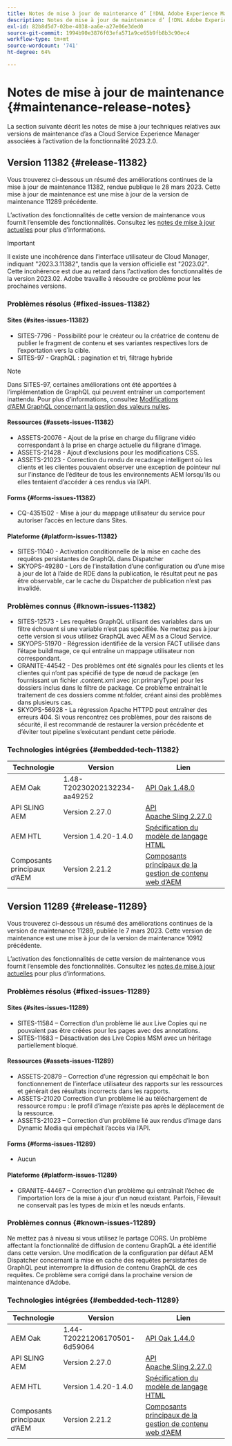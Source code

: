 ```yaml
---
title: Notes de mise à jour de maintenance d’ [!DNL Adobe Experience Manager]  as a Cloud Service associées à l’activation des fonctionnalités 2023.2.0.
description: Notes de mise à jour de maintenance d’ [!DNL Adobe Experience Manager]  as a Cloud Service associées à l’activation des fonctionnalités 2023.2.0.
exl-id: 82b8d5d7-02be-4038-aa6e-a27e06e3ded0
source-git-commit: 1994b90e3876f03efa571a9ce65b9fb8b3c90ec4
workflow-type: tm+mt
source-wordcount: '741'
ht-degree: 64%

---
```


# Notes de mise à jour de maintenance {#maintenance-release-notes}

La section suivante décrit les notes de mise à jour techniques relatives aux versions de maintenance d’as a Cloud Service Experience Manager associées à l’activation de la fonctionnalité 2023.2.0.

## Version 11382 {#release-11382}

Vous trouverez ci-dessous un résumé des améliorations continues de la mise à jour de maintenance 11382, rendue publique le 28 mars 2023. Cette mise à jour de maintenance est une mise à jour de la version de maintenance 11289 précédente.

L’activation des fonctionnalités de cette version de maintenance vous fournit l’ensemble des fonctionnalités. Consultez les [notes de mise à jour actuelles](/help/release-notes/release-notes-cloud/release-notes-current.md) pour plus d’informations.

>[!IMPORTANT]
>
> Il existe une incohérence dans l’interface utilisateur de Cloud Manager, indiquant &quot;2023.3.11382&quot;, tandis que la version officielle est &quot;2023.02&quot;. Cette incohérence est due au retard dans l’activation des fonctionnalités de la version 2023.02.
> Adobe travaille à résoudre ce problème pour les prochaines versions.

### Problèmes résolus {#fixed-issues-11382}

#### Sites {#sites-issues-11382}

- SITES-7796 - Possibilité pour le créateur ou la créatrice de contenu de publier le fragment de contenu et ses variantes respectives lors de l’exportation vers la cible.
- SITES-97 - GraphQL : pagination et tri, filtrage hybride

>[!NOTE]
>
> Dans SITES-97, certaines améliorations ont été apportées à l’implémentation de GraphQL qui peuvent entraîner un comportement inattendu. Pour plus d’informations, consultez [Modifications d’AEM GraphQL concernant la gestion des valeurs nulles](https://experienceleague.adobe.com/docs/experience-cloud-kcs/kbarticles/KA-21792.html?lang=fr).

#### Ressources {#assets-issues-11382}

- ASSETS-20076 - Ajout de la prise en charge du filigrane vidéo correspondant à la prise en charge actuelle du filigrane d’image.
- ASSETS-21428 - Ajout d’exclusions pour les modifications CSS.
- ASSETS-21023 - Correction du rendu de recadrage intelligent où les clients et les clientes pouvaient observer une exception de pointeur nul sur l’instance de l’éditeur de tous les environnements AEM lorsqu’ils ou elles tentaient d’accéder à ces rendus via l’API.

#### Forms {#forms-issues-11382}

- CQ-4351502 - Mise à jour du mappage utilisateur du service pour autoriser l’accès en lecture dans Sites.

#### Plateforme {#platform-issues-11382}

- SITES-11040 - Activation conditionnelle de la mise en cache des requêtes persistantes de GraphQL dans Dispatcher
- SKYOPS-49280 - Lors de l’installation d’une configuration ou d’une mise à jour de lot à l’aide de RDE dans la publication, le résultat peut ne pas être observable, car le cache du Dispatcher de publication n’est pas invalidé.

### Problèmes connus {#known-issues-11382}

- SITES-12573 - Les requêtes GraphQL utilisant des variables dans un filtre échouent si une variable n’est pas spécifiée. Ne mettez pas à jour cette version si vous utilisez GraphQL avec AEM as a Cloud Service.
- SKYOPS-51970 - Régression identifiée de la version FACT utilisée dans l’étape buildImage, ce qui entraîne un mappage utilisateur non correspondant.
- GRANITE-44542 - Des problèmes ont été signalés pour les clients et les clientes qui n’ont pas spécifié de type de nœud de package (en fournissant un fichier .content.xml avec jcr:primaryType) pour les dossiers inclus dans le filtre de package. Ce problème entraînait le traitement de ces dossiers comme nt:folder, créant ainsi des problèmes dans plusieurs cas.
- SKYOPS-56928 - La régression Apache HTTPD peut entraîner des erreurs 404. Si vous rencontrez ces problèmes, pour des raisons de sécurité, il est recommandé de restaurer la version précédente et d’éviter tout pipeline s’exécutant pendant cette période.

### Technologies intégrées {#embedded-tech-11382}

| Technologie | Version | Lien |
|---|---|---|
| AEM Oak | 1.48-T20230202132234-aa49252 | [API Oak 1.48.0](https://www.javadoc.io/doc/org.apache.jackrabbit/oak-api/1.48.0/index.html) |
| API SLING AEM | Version 2.27.0 | [API Apache Sling 2.27.0](https://www.javadoc.io/doc/org.apache.sling/org.apache.sling.api/latest/index.html) |
| AEM HTL | Version 1.4.20-1.4.0 | [Spécification du modèle de langage HTML](https://github.com/adobe/htl-spec) |
| Composants principaux d’AEM | Version 2.21.2 | [Composants principaux de la gestion de contenu web d’AEM](https://github.com/adobe/aem-core-wcm-components) |

## Version 11289 {#release-11289}

Vous trouverez ci-dessous un résumé des améliorations continues de la version de maintenance 11289, publiée le 7 mars 2023. Cette version de maintenance est une mise à jour de la version de maintenance 10912 précédente.

L’activation des fonctionnalités de cette version de maintenance vous fournit l’ensemble des fonctionnalités. Consultez les [notes de mise à jour actuelles](/help/release-notes/release-notes-cloud/release-notes-current.md) pour plus d’informations.

### Problèmes résolus {#fixed-issues-11289}

#### Sites {#sites-issues-11289}

- SITES-11584 – Correction d’un problème lié aux Live Copies qui ne pouvaient pas être créées pour les pages avec des annotations.
- SITES-11683 – Désactivation des Live Copies MSM avec un héritage partiellement bloqué.

#### Ressources {#assets-issues-11289}

- ASSETS-20879 – Correction d’une régression qui empêchait le bon fonctionnement de l’interface utilisateur des rapports sur les ressources et générait des résultats incorrects dans les rapports.
- ASSETS-21020 Correction d’un problème lié au téléchargement de ressource rompu : le profil d’image n’existe pas après le déplacement de la ressource.
- ASSETS-21023 – Correction d’un problème lié aux rendus d’image dans Dynamic Media qui empêchait l’accès via l’API.

#### Forms {#forms-issues-11289}

- Aucun

#### Plateforme {#platform-issues-11289}

- GRANITE-44467 – Correction d’un problème qui entraînait l’échec de l’importation lors de la mise à jour d’un nœud existant. Parfois, Filevault ne conservait pas les types de mixin et les nœuds enfants.

### Problèmes connus {#known-issues-11289}

Ne mettez pas à niveau si vous utilisez le partage CORS. Un problème affectant la fonctionnalité de diffusion de contenu GraphQL a été identifié dans cette version. Une modification de la configuration par défaut AEM Dispatcher concernant la mise en cache des requêtes persistantes de GraphQL peut interrompre la diffusion de contenu GraphQL de ces requêtes. Ce problème sera corrigé dans la prochaine version de maintenance d’Adobe.

### Technologies intégrées {#embedded-tech-11289}

| Technologie | Version | Lien |
|---|---|---|
| AEM Oak | 1.44-T20221206170501-6d59064 | [API Oak 1.44.0](https://www.javadoc.io/doc/org.apache.jackrabbit/oak-api/1.44.0/index.html) |
| API SLING AEM | Version 2.27.0 | [API Apache Sling 2.27.0](https://www.javadoc.io/doc/org.apache.sling/org.apache.sling.api/latest/index.html) |
| AEM HTL | Version 1.4.20-1.4.0 | [Spécification du modèle de langage HTML](https://github.com/adobe/htl-spec) |
| Composants principaux d’AEM | Version 2.21.2 | [Composants principaux de la gestion de contenu web d’AEM](https://github.com/adobe/aem-core-wcm-components) |
